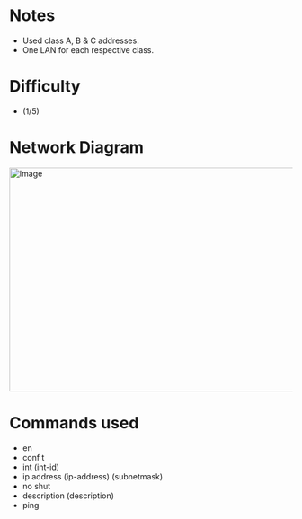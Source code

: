 # **Notes**
- Used class A, B & C addresses.
- One LAN for each respective class.
# **Difficulty**
- (1/5)

# **Network Diagram**
<img width="720" height="399" alt="Image" src="https://github.com/user-attachments/assets/ca733cb4-3f2f-416a-89e9-ac1782a9daae" />

# **Commands used**
- en
- conf t
- int (int-id)
- ip address (ip-address) (subnetmask)
- no shut
- description (description)
- ping
